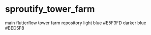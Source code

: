 # sproutify_tower_farm
main flutterflow tower farm repository
light blue #E5F3FD
darker blue #BED5F8
